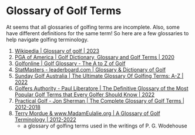 # Glossary of Golf Terms

At seems that all glossaries of golfing terms are incomplete.
Also, some have different definitions for the same term! So here
are a few glossaries to help navigate golfing terminology.

1. [Wikipedia | Glossary of golf | 2023](https://en.wikipedia.org/wiki/Glossary_of_golf)
1. [PGA of America | Golf Dictionary, Glossary and Golf Terms | 2020](https://www.pga.com/story/golf-dictionary-glossary-and-golf-terms)
1. [Golfonline | Golf Glossary - The A to Z of Golf](https://www.golfonline.co.uk/golf-glossary)
1. [StatMasters - leaderboard.com | Glossary & Dictionary of Golf](http://www.leaderboard.com/gloss_a.htm)
1. [Sunday Golf Australia | The Ultimate Glossary Of Golfing Terms: A-Z | 2022](https://sundaygolf.com.au/blogs/news/golfing-terms)
1. [Golfers Authority - Paul Liberatore | The Definitive Glossary of the Most Popular Golf Terms that Every Golfer Should Know | 2022](https://golfersauthority.com/golf-term/)
1. [Practical Golf - Jon Sherman | The Complete Glossary of Golf Terms | 2012-2018](https://practical-golf.com/golf-terms/)
1. [Terry Mordue & www.MadamEulalie.org | A Glossary of Golf Terminology | 2012-2022](https://www.madameulalie.org/annots/pgwgolf.html)
   - a glossary of golfing terms used in the writings of P. G. Wodehouse

